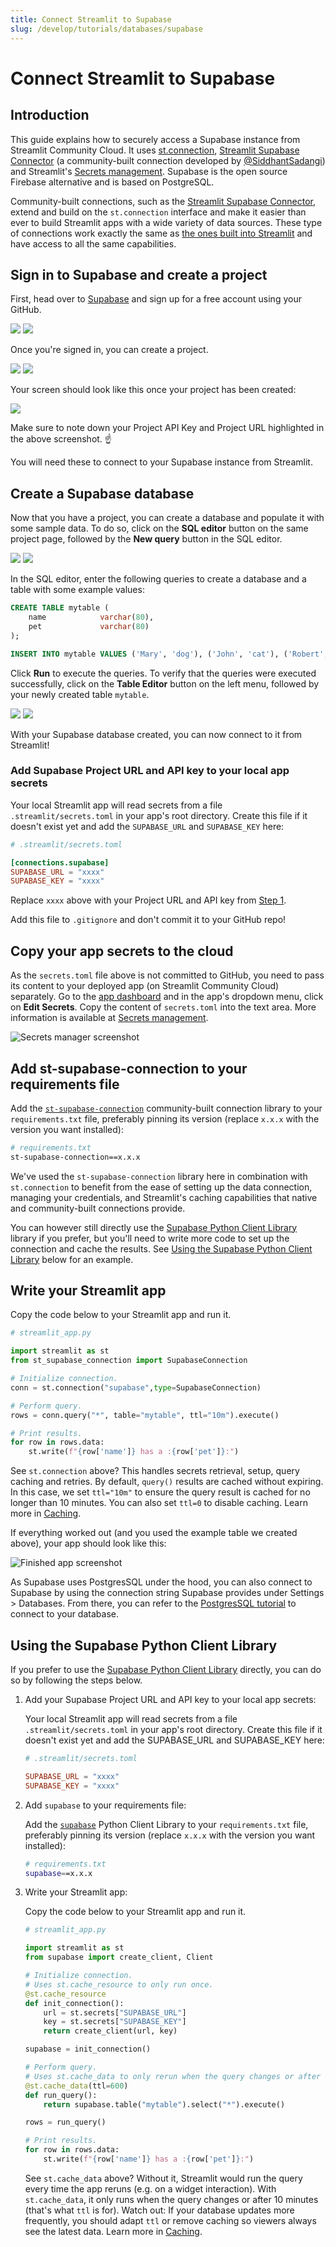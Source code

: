 ```yaml
---
title: Connect Streamlit to Supabase
slug: /develop/tutorials/databases/supabase
---
```


# Connect Streamlit to Supabase

## Introduction

This guide explains how to securely access a Supabase instance from Streamlit Community Cloud. It uses [st.connection](/develop/api-reference/connections/st.connection), [Streamlit Supabase Connector](https://github.com/SiddhantSadangi/st_supabase_connection/tree/main) (a community-built connection developed by [@SiddhantSadangi](https://github.com/SiddhantSadangi)) and Streamlit's [Secrets management](/deploy/streamlit-community-cloud/deploy-your-app/secrets-management). Supabase is the open source Firebase alternative and is based on PostgreSQL.

<Note>

Community-built connections, such as the [Streamlit Supabase Connector](https://github.com/SiddhantSadangi/st_supabase_connection/tree/main), extend and build on the `st.connection` interface and make it easier than ever to build Streamlit apps with a wide variety of data sources. These type of connections work exactly the same as [the ones built into Streamlit](/develop/api-reference/connections) and have access to all the same capabilities.

</Note>

## Sign in to Supabase and create a project

First, head over to [Supabase](https://app.supabase.io/) and sign up for a free account using your GitHub.

<Flex>
<Image caption="Sign in with GitHub" src="/images/databases/supabase-1.png" />
<Image caption="Authorize Supabase" src="/images/databases/supabase-2.png" />
</Flex>

Once you're signed in, you can create a project.

<Flex>
<Image caption="Your Supabase account" src="/images/databases/supabase-3.png" />
<Image caption="Create a new project" src="/images/databases/supabase-4.png" />
</Flex>

Your screen should look like this once your project has been created:

<Image src="/images/databases/supabase-5.png" />

<Important>

Make sure to note down your Project API Key and Project URL highlighted in the above screenshot. ☝️

You will need these to connect to your Supabase instance from Streamlit.

</Important>

## Create a Supabase database

Now that you have a project, you can create a database and populate it with some sample data. To do so, click on the **SQL editor** button on the same project page, followed by the **New query** button in the SQL editor.

<Flex>
<Image caption="Open the SQL editor" src="/images/databases/supabase-6.png" />
<Image caption="Create a new query" src="/images/databases/supabase-7.png" />
</Flex>

In the SQL editor, enter the following queries to create a database and a table with some example values:

```sql
CREATE TABLE mytable (
    name            varchar(80),
    pet             varchar(80)
);

INSERT INTO mytable VALUES ('Mary', 'dog'), ('John', 'cat'), ('Robert', 'bird');
```

Click **Run** to execute the queries. To verify that the queries were executed successfully, click on the **Table Editor** button on the left menu, followed by your newly created table `mytable`.

<Flex>
<Image caption="Write and run your queries" src="/images/databases/supabase-8.png" />
<Image caption="View your table in the Table Editor" src="/images/databases/supabase-9.png" />
</Flex>

With your Supabase database created, you can now connect to it from Streamlit!

### Add Supabase Project URL and API key to your local app secrets

Your local Streamlit app will read secrets from a file `.streamlit/secrets.toml` in your app's root directory. Create this file if it doesn't exist yet and add the `SUPABASE_URL` and `SUPABASE_KEY` here:

```toml
# .streamlit/secrets.toml

[connections.supabase]
SUPABASE_URL = "xxxx"
SUPABASE_KEY = "xxxx"
```

Replace `xxxx` above with your Project URL and API key from [Step 1](/develop/tutorials/databases/supabase#sign-in-to-supabase-and-create-a-project).

<Important>

Add this file to `.gitignore` and don't commit it to your GitHub repo!

</Important>

## Copy your app secrets to the cloud

As the `secrets.toml` file above is not committed to GitHub, you need to pass its content to your deployed app (on Streamlit Community Cloud) separately. Go to the [app dashboard](https://share.streamlit.io/) and in the app's dropdown menu, click on **Edit Secrets**. Copy the content of `secrets.toml` into the text area. More information is available at [Secrets management](/deploy/streamlit-community-cloud/deploy-your-app/secrets-management).

![Secrets manager screenshot](/images/databases/edit-secrets.png)

## Add st-supabase-connection to your requirements file

Add the [`st-supabase-connection`](https://pypi.org/project/st-supabase-connection/) community-built connection library to your `requirements.txt` file, preferably pinning its version (replace `x.x.x` with the version you want installed):

```bash
# requirements.txt
st-supabase-connection==x.x.x
```

<Tip>

We've used the `st-supabase-connection` library here in combination with `st.connection` to benefit from the ease of setting up the data connection, managing your credentials, and Streamlit's caching capabilities that native and community-built connections provide.

You can however still directly use the [Supabase Python Client Library](https://pypi.org/project/supabase/) library if you prefer, but you'll need to write more code to set up the connection and cache the results. See [Using the Supabase Python Client Library](/develop/tutorials/databases/supabase#using-the-supabase-python-client-library) below for an example.

</Tip>

## Write your Streamlit app

Copy the code below to your Streamlit app and run it.

```python
# streamlit_app.py

import streamlit as st
from st_supabase_connection import SupabaseConnection

# Initialize connection.
conn = st.connection("supabase",type=SupabaseConnection)

# Perform query.
rows = conn.query("*", table="mytable", ttl="10m").execute()

# Print results.
for row in rows.data:
    st.write(f"{row['name']} has a :{row['pet']}:")

```

See `st.connection` above? This handles secrets retrieval, setup, query caching and retries. By default, `query()` results are cached without expiring. In this case, we set `ttl="10m"` to ensure the query result is cached for no longer than 10 minutes. You can also set `ttl=0` to disable caching. Learn more in [Caching](/develop/concepts/logical-design/caching).

If everything worked out (and you used the example table we created above), your app should look like this:

![Finished app screenshot](/images/databases/supabase-10.png)

As Supabase uses PostgresSQL under the hood, you can also connect to Supabase by using the connection string Supabase provides under Settings > Databases. From there, you can refer to the [PostgresSQL tutorial](/develop/tutorials/databases/postgresql) to connect to your database.

## Using the Supabase Python Client Library

If you prefer to use the [Supabase Python Client Library](https://pypi.org/project/supabase/) directly, you can do so by following the steps below.

1. Add your Supabase Project URL and API key to your local app secrets:

   Your local Streamlit app will read secrets from a file `.streamlit/secrets.toml` in your app's root directory. Create this file if it doesn't exist yet and add the SUPABASE_URL and SUPABASE_KEY here:

   ```toml
   # .streamlit/secrets.toml

   SUPABASE_URL = "xxxx"
   SUPABASE_KEY = "xxxx"
   ```

2. Add `supabase` to your requirements file:

   Add the [`supabase`](https://github.com/supabase-community/supabase-py) Python Client Library to your `requirements.txt` file, preferably pinning its version (replace `x.x.x` with the version you want installed):

   ```bash
   # requirements.txt
   supabase==x.x.x
   ```

3. Write your Streamlit app:

   Copy the code below to your Streamlit app and run it.

   ```python
   # streamlit_app.py

   import streamlit as st
   from supabase import create_client, Client

   # Initialize connection.
   # Uses st.cache_resource to only run once.
   @st.cache_resource
   def init_connection():
       url = st.secrets["SUPABASE_URL"]
       key = st.secrets["SUPABASE_KEY"]
       return create_client(url, key)

   supabase = init_connection()

   # Perform query.
   # Uses st.cache_data to only rerun when the query changes or after 10 min.
   @st.cache_data(ttl=600)
   def run_query():
       return supabase.table("mytable").select("*").execute()

   rows = run_query()

   # Print results.
   for row in rows.data:
       st.write(f"{row['name']} has a :{row['pet']}:")
   ```

   See `st.cache_data` above? Without it, Streamlit would run the query every time the app reruns (e.g. on a widget interaction). With `st.cache_data`, it only runs when the query changes or after 10 minutes (that's what `ttl` is for). Watch out: If your database updates more frequently, you should adapt `ttl` or remove caching so viewers always see the latest data. Learn more in [Caching](/develop/concepts/logical-design/caching).
